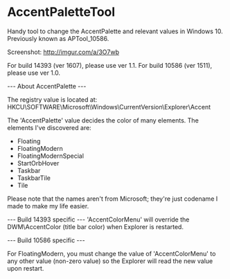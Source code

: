 # AccentPaletteTool
Handy tool to change the AccentPalette and relevant values in Windows 10.
Previously known as APTool_10586.

Screenshot: http://imgur.com/a/3O7wb

For build 14393 (ver 1607), please use ver 1.1.
For build 10586 (ver 1511), please use ver 1.0.

--- About AccentPalette ---

The registry value is located at:
HKCU\SOFTWARE\Microsoft\Windows\CurrentVersion\Explorer\Accent

The 'AccentPalette' value decides the color of many elements.
The elements I've discovered are:
* Floating
* FloatingModern
* FloatingModernSpecial
* StartOrbHover
* Taskbar
* TaskbarTile
* Tile

Please note that the names aren't from Microsoft; they're just codename I made to make my life easier.

--- Build 14393 specific ---
'AccentColorMenu' will override the DWM\AccentColor (title bar color) when Explorer is restarted.

--- Build 10586 specific ---

For FloatingModern, you must change the value of 'AccentColorMenu' to any other value (non-zero value) so the Explorer will read the new value upon restart.
